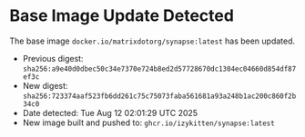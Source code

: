 # Base Image Update Detected
The base image `docker.io/matrixdotorg/synapse:latest` has been updated.
- Previous digest: `sha256:a9e40d0dbec50c34e7370e724b8ed2d57728670dc1304ec04660d854df87ef3c`
- New digest: `sha256:723374aaf523fb6dd261c75c75073faba561681a93a248b1ac200c860f2b34c0`
- Date detected: Tue Aug 12 02:01:29 UTC 2025
- New image built and pushed to: `ghcr.io/izykitten/synapse:latest`
